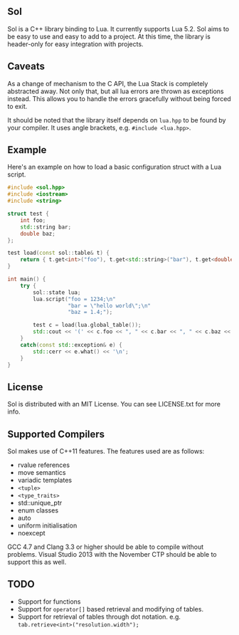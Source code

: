 ## Sol

Sol is a C++ library binding to Lua. It currently supports Lua 5.2. Sol aims to be easy to use and easy to add to a project.
At this time, the library is header-only for easy integration with projects.

## Caveats

As a change of mechanism to the C API, the Lua Stack is completely abstracted away. Not only that, but all lua errors are 
thrown as exceptions instead. This allows you to handle the errors gracefully without being forced to exit.

It should be noted that the library itself depends on `lua.hpp` to be found by your compiler. It uses angle brackets, e.g.
`#include <lua.hpp>`. 

## Example

Here's an example on how to load a basic configuration struct with a Lua script.

```cpp
#include <sol.hpp>
#include <iostream>
#include <string>

struct test {
    int foo;
    std::string bar;
    double baz;
};

test load(const sol::table& t) {
    return { t.get<int>("foo"), t.get<std::string>("bar"), t.get<double>("baz") };
}

int main() {
    try {
        sol::state lua;
        lua.script("foo = 1234;\n"
                   "bar = \"hello world\";\n"
                   "baz = 1.4;");

        test c = load(lua.global_table());
        std::cout << '(' << c.foo << ", " << c.bar << ", " << c.baz << ")\n";
    }
    catch(const std::exception& e) {
        std::cerr << e.what() << '\n';
    }
}
```

## License

Sol is distributed with an MIT License. You can see LICENSE.txt for more info.

## Supported Compilers

Sol makes use of C++11 features. The features used are as follows:

- rvalue references
- move semantics
- variadic templates
- `<tuple>`
- `<type_traits>`
- std::unique_ptr
- enum classes
- auto
- uniform initialisation
- noexcept

GCC 4.7 and Clang 3.3 or higher should be able to compile without problems. Visual Studio 2013 with the November CTP should
be able to support this as well.

## TODO

- Support for functions
- Support for `operator[]` based retrieval and modifying of tables.
- Support for retrieval of tables through dot notation. e.g. `tab.retrieve<int>("resolution.width");`
